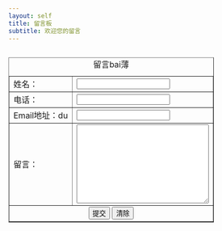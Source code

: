 ```yaml
---
layout: self
title: 留言板
subtitle: 欢迎您的留言
---
```

<div style="float: left;"> 
    <table border=1>
    <caption>留言bai薄</caption>
    <tr>
    <td>姓名：</td>
    <td><input type='text' /></td>
    </tr>
    <tr>
    <td>电话：</td>
    <td><input type='text' /></td>
    </tr>
    <tr>
    <td>Email地址：du</td>
    <td><input type='text' /></td>
    </tr>
    <tr>
    <td>留言：</td>
    <td><textarea rows="10" cols="30" ></textarea></td>
    </tr>
    <tr><td colspan="2" align='center'><input type='button' value='提交' /> <input type='button' value='清除' /></td></tr>
    </table>
</div>